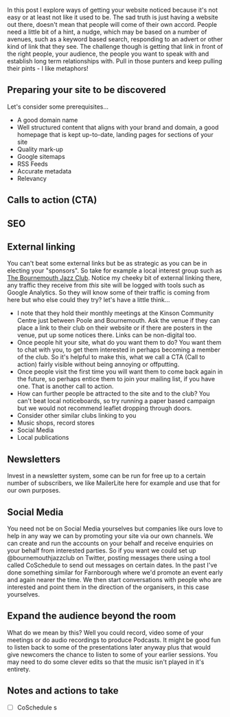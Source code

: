 In this post I explore ways of getting your website noticed because it's not easy or at least not like it used to be. The sad truth is just having a website out there, doesn't mean that people will come of their own accord. People need a little bit of a hint, a nudge, which may be based on a number of avenues, such as a keyword based search, responding to an advert or other kind of link that they see. The challenge though is getting that link in front of the right people, your audience, the people you want to speak with and establish long term relationships with. Pull in those punters and keep pulling their pints - I like metaphors!

## Preparing your site to be discovered

Let's consider some prerequisites...

* A good domain name
* Well structured content that aligns with your brand and domain, a good homepage that is kept up-to-date, landing pages for sections of your site
* Quality mark-up
* Google sitemaps
* RSS Feeds
* Accurate metadata
* Relevancy

## Calls to action (CTA)

## SEO

## External linking

You can't beat some external links but be as strategic as you can be in electing your "sponsors". So take for example a local interest group such as [The Bournemouth Jazz Club](https://bournemouthjazzclub.org). Notice my cheeky bit of external linking there, any traffic they receive from _this_ site will be logged with tools such as Google Analytics. So they will know some of their traffic is coming from here but who else could they try? let's have a little think...

* I note that they hold their monthly meetings at the Kinson Community Centre just between Poole and Bournemouth. Ask the venue if they can place a link to their club on their website or if there are posters in the venue, put up some notices there. Links can be non-digital too.
* Once people hit your site, what do you want them to do? You want them to chat with you, to get them interested in perhaps becoming a member of the club. So it's helpful to make this, what we call a CTA (Call to action) fairly visible without being annoying or offputting.
* Once people visit the first time you will want them to come back again in the future, so perhaps entice them to join your mailing list, if you have one. That is another call to action.
* How can further people be attracted to the site and to the club? You can't beat local noticeboards, so try running a paper based campaign but we would not recommend leaflet dropping through doors.
* Consider other similar clubs linking to you
* Music shops, record stores
* Social Media
* Local publications
  
## Newsletters

Invest in a newsletter system, some can be run for free up to a certain number of subscribers, we like MailerLite here for example and use that for our own purposes. 

## Social Media

You need not be on Social Media yourselves but companies like ours love to help in any way we can by promoting your site via our own channels. We can create and run the accounts on your behalf and receive enquiries on your behalf from interested parties. So if you want we could set up @bournemouthjazzclub on Twitter, posting messages there using a tool called CoSchedule to send out messages on certain dates. In the past I've done something similar for Farnborough where we'd promote an event early and again nearer the time. We then start conversations with people who are interested and point them in the direction of the organisers, in this case yourselves.

## Expand the audience beyond the room

What do we mean by this? Well you could record, video some of your meetings or do audio recordings to produce Podcasts. It might be good fun to listen back to some of the presentations later anyway plus that would give newcomers the chance to listen to some of your earlier sessions. You may need to do some clever edits so that the music isn't played in it's entirety.

## Notes and actions to take

- [ ] CoSchedule s